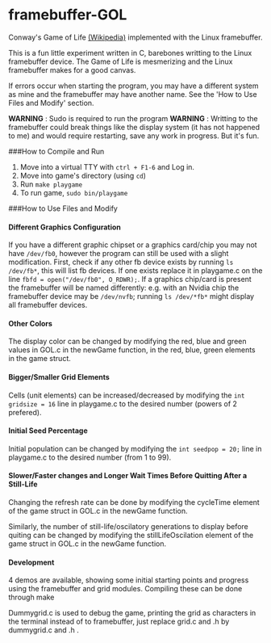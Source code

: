 framebuffer-GOL
===============

Conway's Game of Life [(Wikipedia)](http://en.wikipedia.org/wiki/Conway%27s_Game_of_Life) implemented with the Linux framebuffer.

This is a fun little experiment written in C, barebones writting to the Linux framebuffer device. The Game of Life is mesmerizing and the Linux framebuffer makes for a good canvas. 

If errors occur when starting the program, you may have a different system as mine and the framebuffer may have another name. See the 'How to Use Files and Modify' section.

**WARNING** : Sudo is required to run the program
**WARNING** : Writting to the framebuffer could break things like the display system (it has not happened to me) and would require restarting, save any work in progress. But it's fun.

###How to Compile and Run
1. Move into a virtual TTY with `ctrl + F1-6`  and Log in.
2. Move into game's directory (using `cd`)
3. Run `make playgame`
4. To run game, `sudo bin/playgame`

###How to Use Files and Modify

#### Different Graphics Configuration
If you have a different graphic chipset or a graphics card/chip you may not have `/dev/fb0`, however the program can still be used with a slight modification. First, check if any other fb device exists by running `ls /dev/fb*`, this will list fb devices. If one exists replace it in playgame.c on the line `fbfd = open("/dev/fb0", O_RDWR);`. If a graphics chip/card is present the framebuffer will be named differently: e.g. with an Nvidia chip the framebuffer device may be `/dev/nvfb`; running `ls /dev/*fb*` might display all framebuffer devices.

#### Other Colors
The display color can be changed by modifying the red, blue and green values in GOL.c in the newGame function, in the red, blue, green elements in the game struct.

#### Bigger/Smaller Grid Elements
Cells (unit elements) can be increased/decreased by modifying the `int gridsize = 16` line in playgame.c to the desired number (powers of 2 prefered).

#### Initial Seed Percentage
Initial population can be changed by modifying the `int seedpop = 20;` line in playgame.c to the desired number (from 1 to 99).

#### Slower/Faster changes and Longer Wait Times Before Quitting After a Still-Life
Changing the refresh rate can be done by modifying the cycleTime element of the game struct in GOL.c in the newGame function.

Similarly, the number of still-life/oscilatory generations to display before quiting can be changed by modifying the stillLifeOscilation element of the game struct in GOL.c in the newGame function.

#### Development
4 demos are available, showing some initial starting points and progress using the framebuffer and grid modules. Compiling these can be done through make

Dummygrid.c is used to debug the game, printing the grid as characters in the terminal instead of to framebuffer, just replace grid.c and .h by dummygrid.c and .h .
